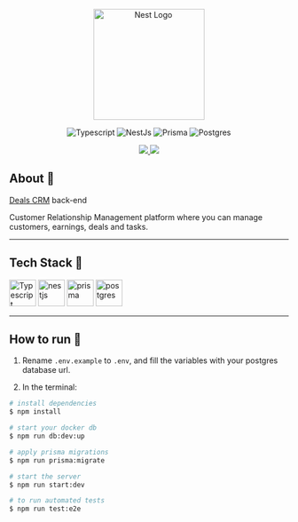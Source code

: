 <p align="center">
  <img src="https://nestjs.com/img/logo-small.svg" width="200" alt="Nest Logo" />
</p>

<p align="center">
  <a href="https://m1guelsb.com">
  </a>
</p>
<p align="center">
  <img alt="Typescript" src="https://img.shields.io/badge/Typescript-black?style=for-the-badge&logo=typescript&logoColor=blue"/>

  <img alt="NestJs" src="https://img.shields.io/badge/nestjs-black?style=for-the-badge&logo=nestjs&logoColor=e0234e"/>

  <img alt="Prisma" src="https://img.shields.io/badge/prisma-black?style=for-the-badge&logo=prisma&logoColor=white"/>

  <img alt="Postgres" src="https://img.shields.io/badge/postgresql-black.svg?style=for-the-badge&logo=postgresql&logoColor=%2361DAff"/>
</p>

<p align="center">
  <a href="https://github.com/m1guelsb/dealscrm-api/actions/workflows/build-test-deploy.yml" target="_blank">
    <img src="https://github.com/m1guelsb/dealscrm-api/actions/workflows/build-test-deploy.yml/badge.svg"/>
  </a>
  <a href="https://twitter.com/m1guelsb" target="_blank">
    <img src="https://img.shields.io/twitter/follow/nestframework.svg?style=social&label=Follow"/>
  </a>
</p>

## About 🔎
<a href="https://github.com/m1guelsb/deals-crm" target="_blank">Deals CRM</a> back-end

Customer Relationship Management platform where you can manage customers, earnings, deals and tasks.

---
## Tech Stack 🔧
<p>
  <img title="Typescript" src="https://skillicons.dev/icons?i=ts" height="48" />
  <img title="nestjs" src="https://skillicons.dev/icons?i=nestjs" height="48" />
  <img title="prisma" src="https://skillicons.dev/icons?i=prisma" height="48" />
  <img title="postgres" src="https://skillicons.dev/icons?i=postgres" height="48" />
</p>

---
## How to run 🏃
1. Rename `.env.example` to `.env`, and fill the variables with your postgres database url.

2. In the terminal:
```bash
# install dependencies
$ npm install

# start your docker db
$ npm run db:dev:up

# apply prisma migrations
$ npm run prisma:migrate

# start the server
$ npm run start:dev

# to run automated tests
$ npm run test:e2e
```

